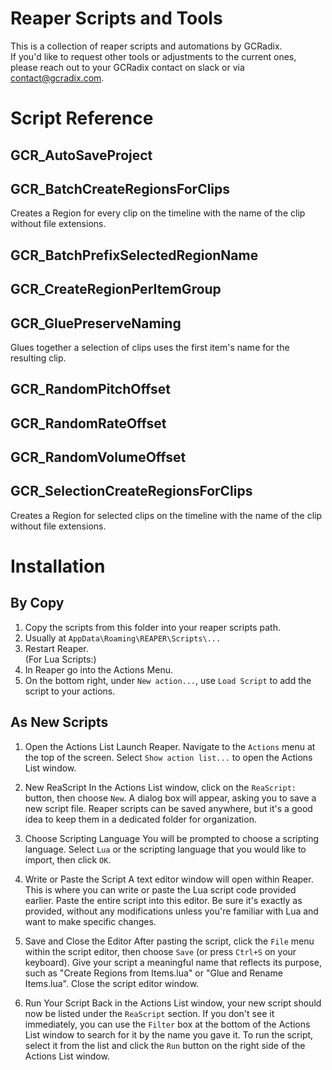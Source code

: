 # Reaper Scripts and Tools
This is a collection of reaper scripts and automations by GCRadix. <br/>
If you'd like to request other tools or adjustments to the current ones, please reach out to your GCRadix contact on slack or via contact@gcradix.com.

# Script Reference

## GCR_AutoSaveProject
<TBA>

## GCR_BatchCreateRegionsForClips
Creates a Region for every clip on the timeline with the name of the clip without file extensions.

## GCR_BatchPrefixSelectedRegionName

## GCR_CreateRegionPerItemGroup
<TBA>

## GCR_GluePreserveNaming
Glues together a selection of clips uses the first item's name for the resulting clip.

## GCR_RandomPitchOffset
<TBA>

## GCR_RandomRateOffset
<TBA>

## GCR_RandomVolumeOffset
<TBA>

## GCR_SelectionCreateRegionsForClips
Creates a Region for selected clips on the timeline with the name of the clip without file extensions.

# Installation

## By Copy
1. Copy the scripts from this folder into your reaper scripts path.<br/>
2. Usually at `AppData\Roaming\REAPER\Scripts\...`
3. Restart Reaper.<br/>
(For Lua Scripts:)<br/>
4. In Reaper go into the Actions Menu.
5. On the bottom right, under `New action...`, use `Load Script` to add the script to your actions.

## As New Scripts

1. Open the Actions List
Launch Reaper.
Navigate to the `Actions` menu at the top of the screen.
Select `Show action list...` to open the Actions List window.

2. New ReaScript
In the Actions List window, click on the `ReaScript:` button, then choose `New`.
A dialog box will appear, asking you to save a new script file. Reaper scripts can be saved anywhere, but it's a good idea to keep them in a dedicated folder for organization.

3. Choose Scripting Language
You will be prompted to choose a scripting language. Select `Lua` or the scripting language that you would like to import, then click `OK`.

4. Write or Paste the Script
A text editor window will open within Reaper. This is where you can write or paste the Lua script code provided earlier.
Paste the entire script into this editor. Be sure it's exactly as provided, without any modifications unless you're familiar with Lua and want to make specific changes.

5. Save and Close the Editor
After pasting the script, click the `File` menu within the script editor, then choose `Save` (or press `Ctrl+S` on your keyboard).
Give your script a meaningful name that reflects its purpose, such as "Create Regions from Items.lua" or "Glue and Rename Items.lua".
Close the script editor window.

6. Run Your Script
Back in the Actions List window, your new script should now be listed under the `ReaScript` section. If you don't see it immediately, you can use the `Filter` box at the bottom of the Actions List window to search for it by the name you gave it.
To run the script, select it from the list and click the `Run` button on the right side of the Actions List window.
